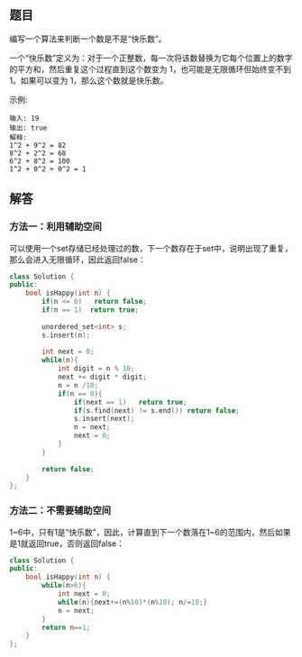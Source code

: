 ## 题目

编写一个算法来判断一个数是不是“快乐数”。

一个“快乐数”定义为：对于一个正整数，每一次将该数替换为它每个位置上的数字的平方和，然后重复这个过程直到这个数变为 1，也可能是无限循环但始终变不到 1。如果可以变为 1，那么这个数就是快乐数。

示例: 

```
输入: 19
输出: true
解释: 
1^2 + 9^2 = 82
8^2 + 2^2 = 68
6^2 + 8^2 = 100
1^2 + 0^2 + 0^2 = 1
```

## 解答

### 方法一：利用辅助空间

可以使用一个set存储已经处理过的数，下一个数存在于set中，说明出现了重复，那么会进入无限循环，因此返回false：

```c++
class Solution {
public:
    bool isHappy(int n) {
        if(n <= 0)   return false;
        if(n == 1)  return true;
        
        unordered_set<int> s;
        s.insert(n);
        
        int next = 0;
        while(n){
            int digit = n % 10;
            next += digit * digit;
            n = n /10;
            if(n == 0){
                if(next == 1)   return true;
                if(s.find(next) != s.end()) return false;
                s.insert(next);
                n = next;
                next = 0;
            }
        }
        
        return false;
    }
};
```

### 方法二：不需要辅助空间

1\~6中，只有1是“快乐数”，因此，计算直到下一个数落在1~6的范围内，然后如果是1就返回true，否则返回false：

```c++
class Solution {
public:
    bool isHappy(int n) {
        while(n>6){
            int next = 0;
            while(n){next+=(n%10)*(n%10); n/=10;}
            n = next;
        }
        return n==1;
    }
};
```